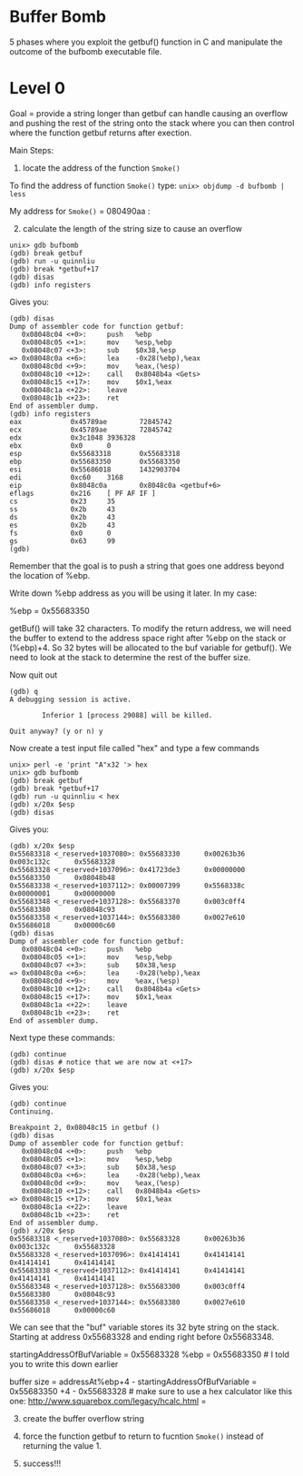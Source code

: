 Buffer Bomb
===========
5 phases where you exploit the getbuf() function in C and manipulate the outcome of the bufbomb executable file.

<h1>Level 0</h1>

Goal = provide a string longer than getbuf can handle causing an overflow and pushing the rest of the string onto the stack where you can then control where the function getbuf returns after exection.

Main Steps:

1. locate the address of the function ```Smoke()```

To find the address of function ```Smoke()``` type:
   ```unix> objdump -d bufbomb | less```

   My address for ```Smoke()``` = 080490aa <smoke>:


2. calculate the length of the string size to cause an overflow
```
unix> gdb bufbomb
(gdb) break getbuf
(gdb) run -u quinnliu
(gdb) break *getbuf+17
(gdb) disas
(gdb) info registers
```

Gives you:

```
(gdb) disas
Dump of assembler code for function getbuf:
   0x08048c04 <+0>:     push   %ebp
   0x08048c05 <+1>:     mov    %esp,%ebp
   0x08048c07 <+3>:     sub    $0x38,%esp
=> 0x08048c0a <+6>:     lea    -0x28(%ebp),%eax
   0x08048c0d <+9>:     mov    %eax,(%esp)
   0x08048c10 <+12>:    call   0x8048b4a <Gets>
   0x08048c15 <+17>:    mov    $0x1,%eax
   0x08048c1a <+22>:    leave
   0x08048c1b <+23>:    ret
End of assembler dump.
(gdb) info registers
eax            0x45789ae        72845742
ecx            0x45789ae        72845742
edx            0x3c1048 3936328
ebx            0x0      0
esp            0x55683318       0x55683318
ebp            0x55683350       0x55683350
esi            0x55686018       1432903704
edi            0xc60    3168
eip            0x8048c0a        0x8048c0a <getbuf+6>
eflags         0x216    [ PF AF IF ]
cs             0x23     35
ss             0x2b     43
ds             0x2b     43
es             0x2b     43
fs             0x0      0
gs             0x63     99
(gdb)
```

Remember that the goal is to push a string that goes one address beyond the location of %ebp. 

Write down %ebp address as you will be using it later. In my case:

%ebp = 0x55683350 

getBuf() will take 32 characters. To modify the return address, we will need the buffer to extend to the address space right after %ebp on the stack or (%ebp)+4. So 32 bytes will be allocated to the buf variable for getbuf(). We need to look at the stack to determine the rest of the buffer size.

Now quit out
```
(gdb) q
A debugging session is active.

        Inferior 1 [process 29088] will be killed.

Quit anyway? (y or n) y
```

Now create a test input file called "hex" and type a few commands
```
unix> perl -e 'print "A"x32 '> hex
unix> gdb bufbomb
(gdb) break getbuf
(gdb) break *getbuf+17
(gdb) run -u quinnliu < hex
(gdb) x/20x $esp
(gdb) disas
```

Gives you:

```
(gdb) x/20x $esp
0x55683318 <_reserved+1037080>: 0x55683330      0x00263b36      0x003c132c      0x55683328
0x55683328 <_reserved+1037096>: 0x41723de3      0x00000000      0x55683350      0x08048b48
0x55683338 <_reserved+1037112>: 0x00007399      0x5568338c      0x00000001      0x00000000
0x55683348 <_reserved+1037128>: 0x55683370      0x003c0ff4      0x55683380      0x08048c93
0x55683358 <_reserved+1037144>: 0x55683380      0x0027e610      0x55686018      0x00000c60
(gdb) disas
Dump of assembler code for function getbuf:
   0x08048c04 <+0>:     push   %ebp
   0x08048c05 <+1>:     mov    %esp,%ebp
   0x08048c07 <+3>:     sub    $0x38,%esp
=> 0x08048c0a <+6>:     lea    -0x28(%ebp),%eax
   0x08048c0d <+9>:     mov    %eax,(%esp)
   0x08048c10 <+12>:    call   0x8048b4a <Gets>
   0x08048c15 <+17>:    mov    $0x1,%eax
   0x08048c1a <+22>:    leave
   0x08048c1b <+23>:    ret
End of assembler dump.
```

Next type these commands:
```
(gdb) continue
(gdb) disas # notice that we are now at <+17>
(gdb) x/20x $esp
```

Gives you:
```
(gdb) continue
Continuing.

Breakpoint 2, 0x08048c15 in getbuf ()
(gdb) disas
Dump of assembler code for function getbuf:
   0x08048c04 <+0>:     push   %ebp
   0x08048c05 <+1>:     mov    %esp,%ebp
   0x08048c07 <+3>:     sub    $0x38,%esp
   0x08048c0a <+6>:     lea    -0x28(%ebp),%eax
   0x08048c0d <+9>:     mov    %eax,(%esp)
   0x08048c10 <+12>:    call   0x8048b4a <Gets>
=> 0x08048c15 <+17>:    mov    $0x1,%eax
   0x08048c1a <+22>:    leave
   0x08048c1b <+23>:    ret
End of assembler dump.
(gdb) x/20x $esp
0x55683318 <_reserved+1037080>: 0x55683328      0x00263b36      0x003c132c      0x55683328
0x55683328 <_reserved+1037096>: 0x41414141      0x41414141      0x41414141      0x41414141
0x55683338 <_reserved+1037112>: 0x41414141      0x41414141      0x41414141      0x41414141
0x55683348 <_reserved+1037128>: 0x55683300      0x003c0ff4      0x55683380      0x08048c93
0x55683358 <_reserved+1037144>: 0x55683380      0x0027e610      0x55686018      0x00000c60
```

We can see that the "buf" variable stores its 32 byte string on the stack. Starting at address 0x55683328 and ending right before 0x55683348.

startingAddressOfBufVariable = 0x55683328
%ebp = 0x55683350 # I told you to write this down earlier

buffer size = addressAt%ebp+4 - startingAddressOfBufVariable
            = 0x55683350   +4 - 0x55683328
            # make sure to use a hex calculator like this one: http://www.squarebox.com/legacy/hcalc.html
            = 




3. create the buffer overflow string 


4. force the function getbuf to return to fucntion ```Smoke()``` instead of returning the value 1.


5. success!!!
